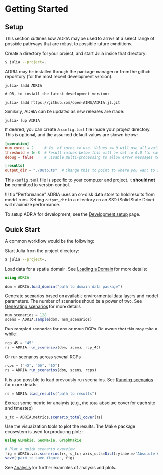 # Getting Started

## Setup

This section outlines how ADRIA may be used to arrive at a select range of possible
pathways that are robust to possible future conditions.

Create a directory for your project, and start Julia inside that directory:

```bash
$ julia --project=.
```

ADRIA may be installed through the package manager or from the github repository (for the
most recent development version).

```julia-repl
julia> ]add ADRIA

# OR, to install the latest development version:

julia> ]add https://github.com/open-AIMS/ADRIA.jl.git
```

Similarly, ADRIA can be updated as new releases are made:

```julia-repl
julia> ]up ADRIA
```

If desired, you can create a `config.toml` file inside your project directory.
This is optional, and the assumed default values are shown below:

```toml
[operation]
num_cores = 2     # No. of cores to use. Values <= 0 will use all available cores.
threshold = 1e-8  # Result values below this will be set to 0.0 (to save disk space)
debug = false     # Disable multi-processing to allow error messages to be shown

[results]
output_dir = "./Outputs"  # Change this to point to where you want to store results
```

This `config.toml` file is specific to your computer and project. It **should not be**
committed to version control.


!!! tip "Performance"
    ADRIA uses an on-disk data store to hold results from model runs.
    Setting `output_dir` to a directory on an SSD (Solid State Drive)
    will maximize performance.

To setup ADRIA for development, see the [Development setup](@ref) page.

## Quick Start

A common workflow would be the following:

Start Julia from the project directory:

```bash
$ julia --project=.
```

Load data for a spatial domain. See [Loading a Domain](@ref) for more details:

```julia
using ADRIA

dom = ADRIA.load_domain("path to domain data package")
```

Generate scenarios based on available environmental data layers and model parameters. The
number of scenarios shoud be a power of two. See [Generating scenarios](@ref) for more
details:

```julia
num_scenarios = 128
scens = ADRIA.sample(dom, num_scenarios)
```

Run sampled scenarios for one or more RCPs. Be aware that this may take a while:

```julia
rcp_45 = "45"
rs = ADRIA.run_scenarios(dom, scens, rcp_45)
```

Or run scenarios across several RCPs:

```julia
rcps = ["45", "60", "85"]
rs = ADRIA.run_scenarios(dom, scens, rcps)
```

It is also possible to load previously run scenarios. See [Running scenarios](@ref) for
more details:

```julia
rs = ADRIA.load_results("path to results")
```

Extract some metric for analysis (e.g., the total absolute cover for each site and
timestep):

```julia
s_tc = ADRIA.metrics.scenario_total_cover(rs)
```

Use the visualization tools to plot the results. The Makie package ecosystem is used for
producing plots:

```julia
using GLMakie, GeoMakie, GraphMakie

# Plot a quick scenario overview
fig = ADRIA.viz.scenarios(rs, s_tc; axis_opts=Dict(:ylabel=>"Absolute Cover"))
save("path_to_save_figure", fig)
```

See [Analysis](@ref) for further examples of analysis and plots.
